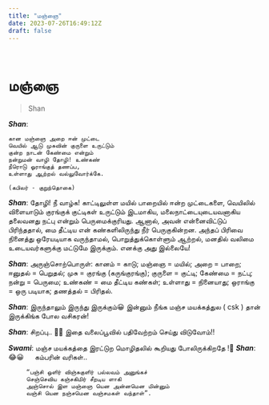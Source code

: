 ```yaml
---
title: "மஞ்ஞை"
date: 2023-07-26T16:49:12Z
draft: false
---
```

 
# மஞ்ஞை

> Shan

***Shan***:
```
கான மஞ்ஞை அறை ஈன் முட்டை
வெயில் ஆடு முசுவின் குருளை உருட்டும்
குன்ற நாடன் கேண்மை என்றும்
நன்றுமன் வாழி தோழி! உண்கண்
நீரொடு ஓராங்குத் தணப்ப,
உள்ளாது ஆற்றல் வல்லுவோர்க்கே.
```


`(கபிலர் - குறுந்தொகை)`

***Shan***: தோழி! நீ வாழ்க! காட்டிலுள்ள மயில்  பாறையில் ஈன்ற முட்டைகளை, வெயிலில் விளையாடும் குரங்குக் குட்டிகள் உருட்டும் இடமாகிய, மலைநாட்டையுடையவனாகிய தலைவனது நட்பு என்றும் பெருமைக்குரியது. ஆனால், அவன் என்னைவிட்டுப் பிரிந்ததால், மை தீட்டிய என் கண்களிலிருந்து நீர் பெருகுகின்றன. அந்தப் பிரிவை நினைத்து ஒரேயடியாக வருந்தாமல், பொறுத்துக்கொள்ளும் ஆற்றல், மனதில் வலிமை உடையவர்களுக்கு மட்டுமே இருக்கும். எனக்கு அது இல்லையே!

***Shan***: அருஞ்சொற்பொருள்: கானம் = காடு; மஞ்ஞை = மயில்; அறை = பாறை; ஈனுதல் = பெறுதல்; முசு = குரங்கு (கருங்குரங்கு); குருளை = குட்டி; கேண்மை = நட்பு; நன்று = பெருமை; உண்கண் = மை தீட்டிய கண்கள்; உள்ளாது = நினையாது; ஒராங்கு =  ஒரு படியாக; தணத்தல் = பிரிதல்.

***Shan***: இருந்தாலும் இருந்து இருக்கும்😀  இன்னும் நீங்க மஞ்ச மயக்கத்துல ( csk ) தான் இருக்கிங்க போல வசிகரன்!

***Shan***: சிறப்பு.. 👏👏 இதை வலைப்பூவில் பதிவேற்றம் செய்து விடுவோம்!!

***Swami***: மஞ்ச மயக்கத்தை இரட்டுற மொழிதலில் கூறியது போலிருக்கிறதே !🤪
***Shan***: 😂😀
 
கம்பரின் வரிகள்..

 ```
      “பஞ்சி ஒளிர் விஞ்சுகுளிர் பல்லவம் அனுங்கச்
      செஞ்செவிய கஞ்சகிமிர் சீறடிய ளாகி 
      அஞ்சொல் இள மஞ்ஞை யென அன்னமென மின்னும் 
      வஞ்சி யென நஞ்சமென வஞ்சமகள் வந்தாள்”.
```

